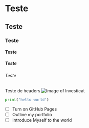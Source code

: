# Teste
## Teste
### Teste
#### Teste
##### Teste
###### Teste

Teste de headers
![Image of Investicat](https://octodex.github.com/images/privateinvestocat.jpg)

``` python
print('hello world')
```

- [ ] Turn on GitHub Pages
- [ ] Outline my portfolio
- [ ] Introduce Myself to the world
